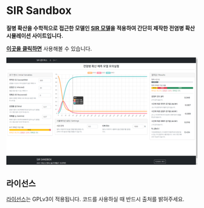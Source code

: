 # SIR Sandbox

**질병 확산을 수학적으로 접근한 모델인 [SIR 모델](https://en.wikipedia.org/wiki/Compartmental_models_in_epidemiology#The_SIR_model)을 적용하여 간단히 제작한 전염병 확산 시뮬레이션 사이트입니다.**

[**이곳을 클릭하면**](https://sir.inft.kr) 사용해볼 수 있습니다.

![](./screen2.png)

## 라이선스
[라이선스](./LICENSE)는 GPLv3이 적용됩니다. 코드를 사용하실 때 반드시 출처를 밝혀주세요.
